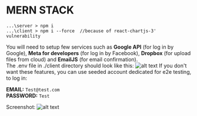 # MERN STACK 

```
...\server > npm i 
...\client > npm i --force  //because of react-chartjs-3' vulnerability 
```

You will need to setup few services such as **Google API** (for log in by Google), **Meta for developers** (for log in by Facebook), **Dropbox** (for upload files from cloud) and **EmailJS** (for email confirmation).  
The .env file in ./client directory should look like this:
![alt text](https://i.imgur.com/wr96TlI.png)
If you don't want these features, you can use seeded account dedicated for e2e testing, to log in:

**EMAIL:** `Test@test.com`\
**PASSWORD:** `Test`


Screenshot:
![alt text](https://i.imgur.com/PxVXJjS.png)
